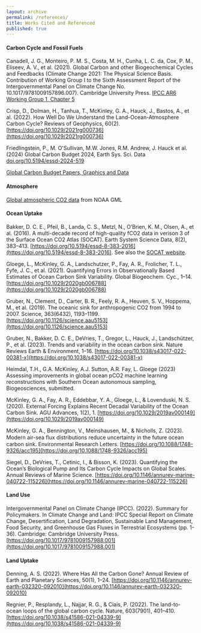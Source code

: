 ```yaml
---
layout: archive
permalink: /references/
title: Works Cited and Referenced
published: true
---
```



#### Carbon Cycle and Fossil Fuels

Canadell, J. G., Monteiro, P. M. S., Costa, M. H., Cunha, L. C. da, Cox, P. M., Eliseev, A. V., et al. (2021). Global Carbon and other Biogeochemical Cycles and Feedbacks (Climate Change 2021: The Physical Science Basis. Contribution of Working Group I to the Sixth Assessment Report of the Intergovernmental Panel on Climate Change No. 10.1017/9781009157896.007). Cambridge University Press. [IPCC AR6 Working Group 1, Chapter 5](https://www.ipcc.ch/report/ar6/wg1/chapter/chapter-5/)

Crisp, D., Dolman, H., Tanhua, T., McKinley, G. A., Hauck, J., Bastos, A., et al. (2022). How Well Do We Understand the Land-Ocean-Atmosphere Carbon Cycle? Reviews of Geophysics, 60(2). [https://doi.org/10.1029/2021rg000736](https://doi.org/10.1029/2021rg000736)

Friedlingstein, P., M. O'Sullivan, M.W. Jones, R.M. Andrew, J. Hauck et al. (2024) Global Carbon Budget 2024, Earth Sys. Sci. Data  [doi.org/10.5194/essd-2024-519]( https://essd.copernicus.org/preprints/essd-2024-519/)

[Global Carbon Budget Papers, Graphics and Data](https://globalcarbonbudget.org) 

#### Atmosphere

[Global atmospheric CO2 data](https://gml.noaa.gov/ccgg/trends/) from NOAA GML

#### Ocean Uptake 

Bakker, D. C. E., Pfeil, B., Landa, C. S., Metzl, N., O’Brien, K. M., Olsen, A., et al. (2016). A multi-decade record of high-quality fCO2 data in verison 3 of the Surface Ocean CO2 Atlas (SOCAT). Earth System Science Data, 8(2), 383–413. [https://doi.org/10.5194/essd-8-383-2016](https://doi.org/10.5194/essd-8-383-2016). See also the [SOCAT website](https://socat.info).

Gloege, L., McKinley, G. A., Landschutzer, P., Fay, A. R., Frolicher, T. L., Fyfe, J. C., et al. (2021). Quantifying Errors in Observationally Based Estimates of Ocean Carbon Sink Variability. Global Biogeochem. Cyc., 1–14. [https://doi.org/10.1029/2020gb006788](https://doi.org/10.1029/2020gb006788)

Gruber, N., Clement, D., Carter, B. R., Feely, R. A., Heuven, S. V., Hoppema, M., et al. (2019). The oceanic sink for anthropogenic CO2 from 1994 to 2007. Science, 363(6432), 1193–1199. [https://doi.org/10.1126/science.aau5153](https://doi.org/10.1126/science.aau5153)

Gruber, N., Bakker, D. C. E., DeVries, T., Gregor, L., Hauck, J., Landschützer, P., et al. (2023). Trends and variability in the ocean carbon sink. Nature Reviews Earth & Environment, 1–16. [https://doi.org/10.1038/s43017-022-00381-x](https://doi.org/10.1038/s43017-022-00381-x)

Heimdal, T.H., G.A. McKinley, A.J. Sutton, A.R. Fay, L. Gloege (2023) Assessing improvements in global ocean pCO2 machine learning reconstructions with Southern Ocean autonomous sampling, Biogeosciences, submitted.

McKinley, G. A., Fay, A. R., Eddebbar, Y. A., Gloege, L., & Lovenduski, N. S. (2020). External Forcing Explains Recent Decadal Variability of the Ocean Carbon Sink. AGU Advances, 1(2), 1. [https://doi.org/10.1029/2019av000149](https://doi.org/10.1029/2019av000149)

McKinley, G. A., Bennington, V., Meinshausen, M., & Nicholls, Z. (2023). Modern air-sea ﬂux distributions reduce uncertainty in the future ocean carbon sink. Environmental Research Letters. [https://doi.org/10.1088/1748-9326/acc195](https://doi.org/10.1088/1748-9326/acc195)

Siegel, D., DeVries, T., Cetinic, I., & Bisson, K. (2023). Quantifying the Ocean’s Biological Pump and Its Carbon Cycle Impacts on Global Scales. Annual Reviews of Marine Science. [https://doi.org/10.1146/annurev-marine-040722-115226](https://doi.org/10.1146/annurev-marine-040722-115226)

#### Land Use

Intergovernmental Panel on Climate Change (IPCC). (2022). Summary for Policymakers. In Climate Change and Land: IPCC Special Report on Climate Change, Desertification, Land Degradation, Sustainable Land Management, Food Security, and Greenhouse Gas Fluxes in Terrestrial Ecosystems (pp. 1-36). Cambridge: Cambridge University Press. [https://doi.org/10.1017/9781009157988.001](https://doi.org/10.1017/9781009157988.001)

#### Land Uptake

Denning, A. S. (2022). Where Has All the Carbon Gone? Annual Review of Earth and Planetary Sciences, 50(1), 1–24. [https://doi.org/10.1146/annurev-earth-032320-092010](https://doi.org/10.1146/annurev-earth-032320-092010)

Regnier, P., Resplandy, L., Najjar, R. G., & Ciais, P. (2022). The land-to-ocean loops of the global carbon cycle. Nature, 603(7901), 401–410. [https://doi.org/10.1038/s41586-021-04339-9](https://doi.org/10.1038/s41586-021-04339-9)
